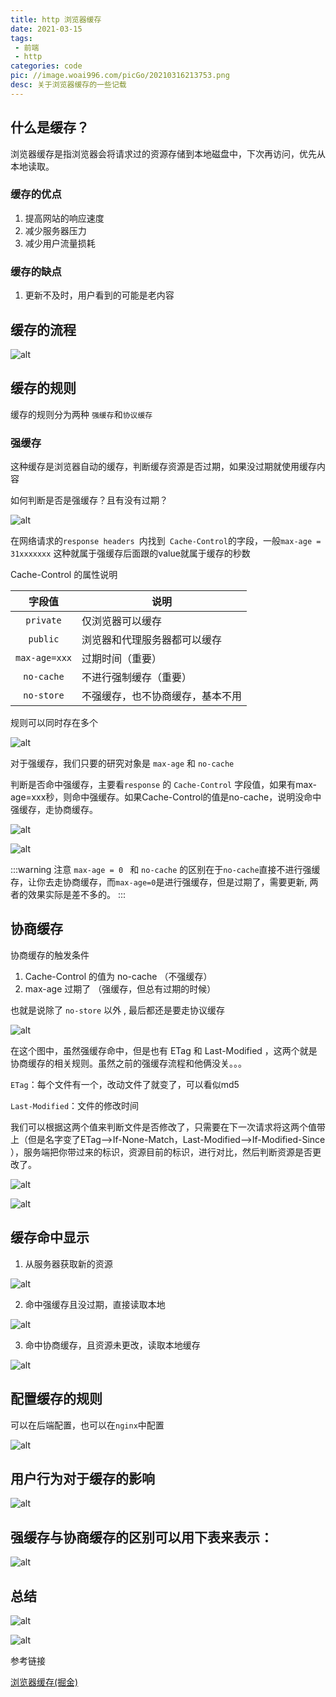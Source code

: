 ```yaml
---
title: http 浏览器缓存
date: 2021-03-15
tags:
 - 前端
 - http
categories: code
pic: //image.woai996.com/picGo/20210316213753.png
desc: 关于浏览器缓存的一些记载
---
```


## 什么是缓存？

浏览器缓存是指浏览器会将请求过的资源存储到本地磁盘中，下次再访问，优先从本地读取。

### 缓存的优点
1. 提高网站的响应速度
2. 减少服务器压力
3. 减少用户流量损耗

### 缓存的缺点
1. 更新不及时，用户看到的可能是老内容


## 缓存的流程

![alt](https://p3-juejin.byteimg.com/tos-cn-i-k3u1fbpfcp/5b354e0a8cb2450aba81bc12e03d774e~tplv-k3u1fbpfcp-zoom-1.image?imageslim)


## 缓存的规则

缓存的规则分为两种 `强缓存`和`协议缓存`

### 强缓存

这种缓存是浏览器自动的缓存，判断缓存资源是否过期，如果没过期就使用缓存内容

如何判断是否是强缓存？且有没有过期？

![alt](https://p3-juejin.byteimg.com/tos-cn-i-k3u1fbpfcp/2fef124c55304637bbf89591ea947131~tplv-k3u1fbpfcp-zoom-1.image)


在网络请求的`response headers `内找到` Cache-Control`的字段，一般`max-age = 31xxxxxxx` 这种就属于强缓存后面跟的value就属于缓存的秒数

Cache-Control  的属性说明

|   字段值   |  说明   |
| :----------: | ------------------------ |
|  `private`   | 仅浏览器可以缓存 |
|  `public`   | 浏览器和代理服务器都可以缓存 |
|  `max-age=xxx`   | 过期时间（重要） |
|  `no-cache`   | 不进行强制缓存（重要） |
|  `no-store`   | 不强缓存，也不协商缓存，基本不用 |

规则可以同时存在多个

![alt](https://p3-juejin.byteimg.com/tos-cn-i-k3u1fbpfcp/c50fd6d7f97c41458a2b60cf8c2601af~tplv-k3u1fbpfcp-zoom-1.image)

对于强缓存，我们只要的研究对象是 `max-age` 和 `no-cache`

判断是否命中强缓存，主要看`response` 的 `Cache-Control` 字段值，如果有max-age=xxx秒，则命中强缓存。如果Cache-Control的值是no-cache，说明没命中强缓存，走协商缓存。

![alt](https://p3-juejin.byteimg.com/tos-cn-i-k3u1fbpfcp/07f8dcf612474aa3b35ebea794f06fbe~tplv-k3u1fbpfcp-zoom-1.image)


![alt](https://p3-juejin.byteimg.com/tos-cn-i-k3u1fbpfcp/6c27d01f81b746db9594013415232287~tplv-k3u1fbpfcp-zoom-1.image)


:::warning 注意
 `max-age = 0 ` 和 `no-cache` 的区别在于`no-cache`直接不进行强缓存，让你去走协商缓存，而`max-age=0`是进行强缓存，但是过期了，需要更新, 两者的效果实际是差不多的。
:::

## 协商缓存
协商缓存的触发条件

1. Cache-Control 的值为 no-cache （不强缓存）
2. max-age 过期了 （强缓存，但总有过期的时候）

也就是说除了 `no-store` 以外 , 最后都还是要走协议缓存

![alt](https://p3-juejin.byteimg.com/tos-cn-i-k3u1fbpfcp/cfd149d78c3e4e25a3d5ce6128bb65b1~tplv-k3u1fbpfcp-zoom-1.image)


在这个图中，虽然强缓存命中，但是也有 ETag 和 Last-Modified ，这两个就是协商缓存的相关规则。虽然之前的强缓存流程和他俩没关。。。

`ETag`：每个文件有一个，改动文件了就变了，可以看似md5

`Last-Modified`：文件的修改时间

我们可以根据这两个值来判断文件是否修改了，只需要在下一次请求将这两个值带上（但是名字变了ETag-->If-None-Match，Last-Modified-->If-Modified-Since ），服务端把你带过来的标识，资源目前的标识，进行对比，然后判断资源是否更改了。


![alt](https://p3-juejin.byteimg.com/tos-cn-i-k3u1fbpfcp/58e4541b60f44ff7ac7e9cf6c1242ba0~tplv-k3u1fbpfcp-zoom-1.image)

![alt](https://p3-juejin.byteimg.com/tos-cn-i-k3u1fbpfcp/77ece84bcd294d22bdc966362248663e~tplv-k3u1fbpfcp-zoom-1.image)


## 缓存命中显示

1. 从服务器获取新的资源

![alt](https://p3-juejin.byteimg.com/tos-cn-i-k3u1fbpfcp/402c62c9bc2d46d485c43abe6205a23f~tplv-k3u1fbpfcp-zoom-1.image)

2. 命中强缓存且没过期，直接读取本地
   
![alt](https://p3-juejin.byteimg.com/tos-cn-i-k3u1fbpfcp/27976c4bcca3415abaca5c85a862afe4~tplv-k3u1fbpfcp-zoom-1.image)

3. 命中协商缓存，且资源未更改，读取本地缓存


![alt](https://p3-juejin.byteimg.com/tos-cn-i-k3u1fbpfcp/2a9096f25e1846dbac0d7203825ff9ff~tplv-k3u1fbpfcp-zoom-1.image)

## 配置缓存的规则

可以在后端配置，也可以在`nginx`中配置

![alt](https://p3-juejin.byteimg.com/tos-cn-i-k3u1fbpfcp/090c3c7058614a788ef3af402de9016c~tplv-k3u1fbpfcp-zoom-1.image)


## 用户行为对于缓存的影响

![alt](https://p3-juejin.byteimg.com/tos-cn-i-k3u1fbpfcp/df4081f9d78a424782119e8fb31d8fd9~tplv-k3u1fbpfcp-zoom-1.image)



## 强缓存与协商缓存的区别可以用下表来表示：

![alt](https://p3-juejin.byteimg.com/tos-cn-i-k3u1fbpfcp/1a05986cd9044b878a4148252c46bcd0~tplv-k3u1fbpfcp-zoom-1.image)


## 总结

![alt](https://p3-juejin.byteimg.com/tos-cn-i-k3u1fbpfcp/c819577cba3746ddaa2e25a58bed84a4~tplv-k3u1fbpfcp-zoom-1.image)

![alt](https://p3-juejin.byteimg.com/tos-cn-i-k3u1fbpfcp/244a7d5cf07f421ba9d4e3dbb4a27bf4~tplv-k3u1fbpfcp-zoom-1.image)

参考链接

[浏览器缓存(掘金)](https://juejin.cn/post/6844903763665240072#heading-4)
